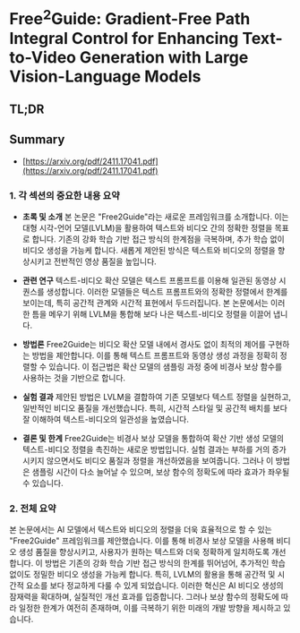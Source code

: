 # Free$^2$Guide: Gradient-Free Path Integral Control for Enhancing Text-to-Video Generation with Large Vision-Language Models
## TL;DR
## Summary
- [https://arxiv.org/pdf/2411.17041.pdf](https://arxiv.org/pdf/2411.17041.pdf)

### 1. 각 섹션의 중요한 내용 요약

- **초록 및 소개**
  본 논문은 "Free2Guide"라는 새로운 프레임워크를 소개합니다. 이는 대형 시각-언어 모델(LVLM)을 활용하여 텍스트와 비디오 간의 정확한 정렬을 목표로 합니다. 기존의 강화 학습 기반 접근 방식의 한계점을 극복하며, 추가 학습 없이 비디오 생성을 가능케 합니다. 새롭게 제안된 방식은 텍스트와 비디오의 정렬을 향상시키고 전반적인 영상 품질을 높입니다.

- **관련 연구**
  텍스트-비디오 확산 모델은 텍스트 프롬프트를 이용해 일관된 동영상 시퀀스를 생성합니다. 이러한 모델들은 텍스트 프롬프트와의 정확한 정렬에서 한계를 보이는데, 특히 공간적 관계와 시간적 표현에서 두드러집니다. 본 논문에서는 이러한 틈을 메우기 위해 LVLM을 통합해 보다 나은 텍스트-비디오 정렬을 이끌어 냅니다.

- **방법론**
  Free2Guide는 비디오 확산 모델 내에서 경사도 없이 최적의 제어를 구현하는 방법을 제안합니다. 이를 통해 텍스트 프롬프트와 동영상 생성 과정을 정확히 정렬할 수 있습니다. 이 접근법은 확산 모델의 샘플링 과정 중에 비경사 보상 함수를 사용하는 것을 기반으로 합니다.

- **실험 결과**
  제안된 방법은 LVLM을 결합하여 기존 모델보다 텍스트 정렬을 실현하고, 일반적인 비디오 품질을 개선했습니다. 특히, 시간적 스타일 및 공간적 배치를 보다 잘 이해하여 텍스트-비디오의 일관성을 높였습니다.

- **결론 및 한계**
  Free2Guide는 비경사 보상 모델을 통합하여 확산 기반 생성 모델의 텍스트-비디오 정렬을 촉진하는 새로운 방법입니다. 실험 결과는 부하를 거의 증가시키지 않으면서도 비디오 품질과 정렬을 개선하였음을 보여줍니다. 그러나 이 방법은 샘플링 시간이 다소 늘어날 수 있으며, 보상 함수의 정확도에 따라 효과가 좌우될 수 있습니다.

### 2. 전체 요약

본 논문에서는 AI 모델에서 텍스트와 비디오의 정렬을 더욱 효율적으로 할 수 있는 "Free2Guide" 프레임워크를 제안했습니다. 이를 통해 비경사 보상 모델을 사용해 비디오 생성 품질을 향상시키고, 사용자가 원하는 텍스트와 더욱 정확하게 일치하도록 개선합니다. 이 방법은 기존의 강화 학습 기반 접근 방식의 한계를 뛰어넘어, 추가적인 학습 없이도 정밀한 비디오 생성을 가능케 합니다. 특히, LVLM의 활용을 통해 공간적 및 시간적 요소를 보다 정교하게 다룰 수 있게 되었습니다. 이러한 혁신은 AI 비디오 생성의 잠재력을 확대하며, 실질적인 개선 효과를 입증합니다. 그러나 보상 함수의 정확도에 따라 일정한 한계가 여전히 존재하며, 이를 극복하기 위한 미래의 개발 방향을 제시하고 있습니다.